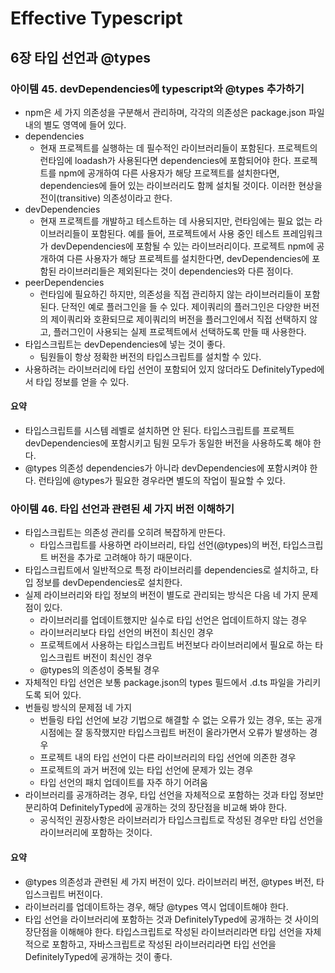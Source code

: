 # Effective Typescript

## 6장 타입 선언과 @types

### 아이템 45. devDependencies에 typescript와 @types 추가하기

- npm은 세 가지 의존성을 구분해서 관리하며, 각각의 의존성은 package.json 파일 내의 별도 영역에 들어 있다.
- dependencies
  - 현재 프로젝트를 실행하는 데 필수적인 라이브러리들이 포함된다. 프로젝트의 런타임에 loadash가 사용된다면 dependencies에 포함되어야 한다. 프로젝트를 npm에 공개하여 다른 사용자가 해당 프로젝트를 설치한다면, dependencies에 들어 있는 라이브러리도 함께 설치될 것이다. 이러한 현상을 전이(transitive) 의존성이라고 한다.
- devDependencies
  - 현재 프로젝트를 개발하고 테스트하는 데 사용되지만, 런타임에는 필요 없는 라이브러리들이 포함된다. 예를 들어, 프로젝트에서 사용 중인 테스트 프레임워크가 devDependencies에 포함될 수 있는 라이브러리이다. 프로젝트 npm에 공개하여 다른 사용자가 해당 프로젝트를 설치한다면, devDependencies에 포함된 라이브러리들은 제외된다는 것이 dependencies와 다른 점이다.
- peerDependencies
  - 런타임에 필요하긴 하지만, 의존성을 직접 관리하지 않는 라이브러리들이 포함된다. 단적인 예로 플러그인을 들 수 있다. 제이쿼리의 플러그인은 다양한 버전의 제이쿼리와 호환되므로 제이쿼리의 버전을 플러그인에서 직접 선택하지 않고, 플러그인이 사용되는 실제 프로젝트에서 선택하도록 만들 때 사용한다.
- 타입스크립트는 devDependencies에 넣는 것이 좋다.
  - 팀원들이 항상 정확한 버전의 타입스크립트를 설치할 수 있다.
- 사용하려는 라이브러리에 타입 선언이 포함되어 있지 않더라도 DefinitelyTyped에서 타입 정보를 얻을 수 있다.

#### 요약

- 타입스크립트를 시스템 레벨로 설치하면 안 된다. 타입스크립트를 프로젝트 devDependencies에 포함시키고 팀원 모두가 동일한 버전을 사용하도록 해야 한다.
- @types 의존성 dependencies가 아니라 devDependencies에 포함시켜야 한다. 런타임에 @types가 필요한 경우라면 별도의 작업이 필요할 수 있다.

### 아이템 46. 타입 선언과 관련된 세 가지 버전 이해하기

- 타입스크립트는 의존성 관리를 오히려 복잡하게 만든다.
  - 타입스크립트를 사용하면 라이브러리, 타입 선언(@types)의 버전, 타입스크립트 버전을 추가로 고려해야 하기 때문이다.
- 타입스크립트에서 일반적으로 특정 라이브러리를 dependencies로 설치하고, 타입 정보를 devDependencies로 설치한다.
- 실제 라이브러리와 타입 정보의 버전이 별도로 관리되는 방식은 다음 네 가지 문제점이 있다.
  - 라이브러리를 업데이트했지만 실수로 타입 선언은 업데이트하지 않는 경우
  - 라이브러리보다 타입 선언의 버전이 최신인 경우
  - 프로젝트에서 사용하는 타입스크립트 버전보다 라이브러리에서 필요로 하는 타입스크립트 버전이 최신인 경우
  - @types의 의존성이 중복될 경우
- 자체적인 타입 선언은 보통 package.json의 types 필드에서 .d.ts 파일을 가리키도록 되어 있다.
- 번들링 방식의 문제점 네 가지
  - 번들링 타입 선언에 보강 기법으로 해결할 수 없는 오류가 있는 경우, 또는 공개 시점에는 잘 동작했지만 타입스크립트 버전이 올라가면서 오류가 발생하는 경우
  - 프로젝트 내의 타입 선언이 다른 라이브러리의 타입 선언에 의존한 경우
  - 프로젝트의 과거 버전에 있는 타입 선언에 문제가 있는 경우
  - 타입 선언의 패치 업데이트를 자주 하기 어려움
- 라이브러리를 공개하려는 경우, 타입 선언을 자체적으로 포함하는 것과 타입 정보만 분리하여 DefinitelyTyped에 공개하는 것의 장단점을 비교해 봐야 한다.
  - 공식적인 권장사항은 라이브러리가 타입스크립트로 작성된 경우만 타입 선언을 라이브러리에 포함하는 것이다.

#### 요약

- @types 의존성과 관련된 세 가지 버전이 있다. 라이브러리 버전, @types 버전, 타입스크립트 버전이다.
- 라이브러리를 업데이트하는 경우, 해당 @types 역시 업데이트해야 한다.
- 타입 선언을 라이브러리에 포함하는 것과 DefinitelyTyped에 공개하는 것 사이의 장단점을 이해해야 한다. 타입스크립트로 작성된 라이브러리라면 타입 선언을 자체적으로 포함하고, 자바스크립트로 작성된 라이브러리라면 타입 선언을 DefinitelyTyped에 공개하는 것이 좋다.
